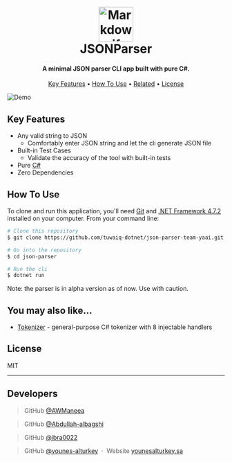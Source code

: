 <h1 align="center">
  <br>
  <img src="https://raw.githubusercontent.com/tuwaiq-dotnet/json-parser-team-yaai/main/logo.png" alt="Markdownify" width="80"></img>
  <br>
  JSONParser
  <br>
</h1>

<h4 align="center">A minimal JSON parser CLI app built with pure C#.</h4>

<p align="center">
  <a href="#key-features">Key Features</a> •
  <a href="#how-to-use">How To Use</a> •
  <a href="#related">Related</a> •
  <a href="#license">License</a>
</p>

![Demo](https://raw.githubusercontent.com/tuwaiq-dotnet/json-parser-team-yaai/main/demo.gif)

## Key Features

- Any valid string to JSON
  - Comfortably enter JSON string and let the cli generate JSON file
- Built-in Test Cases
  - Validate the accuracy of the tool with built-in tests
- Pure [C#](https://docs.microsoft.com/en-us/dotnet/csharp/)
- Zero Dependencies

## How To Use

To clone and run this application, you'll need [Git](https://git-scm.com) and [.NET Framework 4.7.2](https://dotnet.microsoft.com/download/dotnet-framework/net472) installed on your computer. From your command line:

```bash
# Clone this repository
$ git clone https://github.com/tuwaiq-dotnet/json-parser-team-yaai.git

# Go into the repository
$ cd json-parser

# Run the cli
$ dotnet run

```

Note: the parser is in alpha version as of now. Use with caution.

## You may also like...

- [Tokenizer](https://github.com/tuwaiq-dotnet/tokenizer-app-team-yaai) - general-purpose C# tokenizer with 8 injectable handlers

## License

MIT

---

## Developers

> GitHub [@AWManeea](https://github.com/AWManeea) &nbsp;&nbsp;

> GitHub [@Abdullah-albagshi](https://github.com/Abdullah-albagshi) &nbsp;&nbsp;

> GitHub [@ibra0022](https://github.com/ibra0022) &nbsp;&nbsp;

> GitHub [@younes-alturkey](https://github.com/younes-alturkey) &nbsp;&middot;&nbsp;
> Website [younesalturkey.sa](https://younesalturkey.sa) &nbsp;&nbsp;
